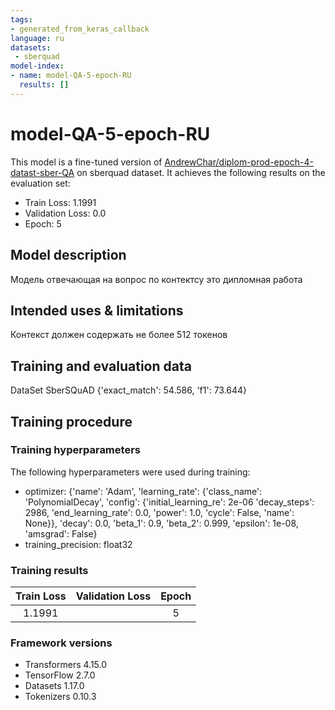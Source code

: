 ```yaml
---
tags:
- generated_from_keras_callback
language: ru
datasets:
 - sberquad
model-index:
- name: model-QA-5-epoch-RU
  results: []
---
```


<!-- This model card has been generated automatically according to the information Keras had access to. You should
probably proofread and complete it, then remove this comment. -->

# model-QA-5-epoch-RU

This model is a fine-tuned version of [AndrewChar/diplom-prod-epoch-4-datast-sber-QA](https://huggingface.co/AndrewChar/diplom-prod-epoch-4-datast-sber-QA) on  sberquad
 dataset.
It achieves the following results on the evaluation set:
- Train Loss: 1.1991
- Validation Loss: 0.0
- Epoch: 5

## Model description

Модель отвечающая на вопрос по контектсу
 это дипломная работа 
## Intended uses & limitations

Контекст должен содержать не более 512 токенов  

## Training and evaluation data
DataSet SberSQuAD
{'exact_match': 54.586, 'f1': 73.644}

## Training procedure

### Training hyperparameters

The following hyperparameters were used during training:
- optimizer: {'name': 'Adam', 'learning_rate': {'class_name': 'PolynomialDecay', 'config': {'initial_learning_re': 2e-06 'decay_steps': 2986, 'end_learning_rate': 0.0, 'power': 1.0, 'cycle': False, 'name': None}}, 'decay': 0.0, 'beta_1': 0.9, 'beta_2': 0.999, 'epsilon': 1e-08, 'amsgrad': False}
- training_precision: float32

### Training results

| Train Loss | Validation Loss | Epoch |
|:----------:|:---------------:|:-----:|
| 1.1991     |                 | 5     |


### Framework versions

- Transformers 4.15.0
- TensorFlow 2.7.0
- Datasets 1.17.0
- Tokenizers 0.10.3
